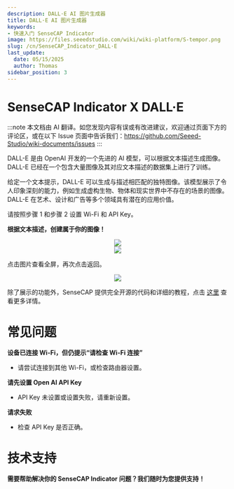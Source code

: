 ```yaml
---
description: DALL·E AI 图片生成器
title: DALL·E AI 图片生成器
keywords:
- 快速入门 SenseCAP Indicator
image: https://files.seeedstudio.com/wiki/wiki-platform/S-tempor.png
slug: /cn/SenseCAP_Indicator_DALL·E
last_update:
  date: 05/15/2025
  author: Thomas
sidebar_position: 3
---
```


# **SenseCAP Indicator X DALL·E**

:::note
本文档由 AI 翻译。如您发现内容有误或有改进建议，欢迎通过页面下方的评论区，或在以下 Issue 页面中告诉我们：https://github.com/Seeed-Studio/wiki-documents/issues
:::

DALL-E 是由 OpenAI 开发的一个先进的 AI 模型，可以根据文本描述生成图像。DALL-E 已经在一个包含大量图像及其对应文本描述的数据集上进行了训练。

给定一个文本提示，DALL-E 可以生成与描述相匹配的独特图像。该模型展示了令人印象深刻的能力，例如生成虚构生物、物体和现实世界中不存在的场景的图像。DALL-E 在艺术、设计和广告等多个领域具有潜在的应用价值。

请按照步骤 1 和步骤 2 设置 Wi-Fi 和 API Key。

**根据文本描述，创建属于你的图像！**

<div align="center"><img width={480} src="https://files.seeedstudio.com/wiki/SenseCAP/SenseCAP_Indicator/DALL1.png"/></div>

<div align="center"><img width={480} src="https://files.seeedstudio.com/wiki/SenseCAP/SenseCAP_Indicator/DALL2.png"/></div>

点击图片查看全屏，再次点击返回。

<div align="center"><img width={480} src="https://files.seeedstudio.com/wiki/SenseCAP/SenseCAP_Indicator/dall2.png"/></div>

除了展示的功能外，SenseCAP 提供完全开源的代码和详细的教程，点击 [这里](/SenseCAP_Indicator_ChatGPT) 查看更多详情。

# **常见问题**

**设备已连接 Wi-Fi，但仍提示“请检查 Wi-Fi 连接”**

- 请尝试连接到其他 Wi-Fi，或检查路由器设置。

**请先设置 Open AI API Key**

- API Key 未设置或设置失败，请重新设置。

**请求失败**

- 检查 API Key 是否正确。

# **技术支持**

**需要帮助解决你的 SenseCAP Indicator 问题？我们随时为您提供支持！**

<div class="button_tech_support_container">
<a href="https://discord.com/invite/QqMgVwHT3X" class="button_tech_support_sensecap"></a>
<a href="https://support.sensecapmx.com/portal/en/home" class="button_tech_support_sensecap3"></a>
</div>

<div class="button_tech_support_container">
<a href="mailto:support@sensecapmx.com" class="button_tech_support_sensecap2"></a>
<a href="https://github.com/Seeed-Studio/wiki-documents/discussions/69" class="button_discussion"></a>
</div>